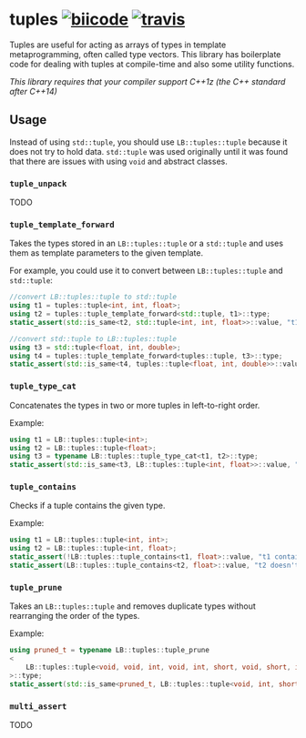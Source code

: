 tuples [![biicode](https://webapi.biicode.com/v1/badges/LB/LB/tuples/master)](https://www.biicode.com/LB/tuples) [![travis](https://travis-ci.org/LB--/tuples.svg?branch=tuples)](https://travis-ci.org/LB--/tuples)
======

Tuples are useful for acting as arrays of types in template metaprogramming, often called type vectors. This library has boilerplate code for dealing with tuples at compile-time and also some utility functions.

*This library requires that your compiler support C++1z (the C++ standard _after_ C++14)*

## Usage
Instead of using `std::tuple`, you should use `LB::tuples::tuple` because it does not try to hold data. `std::tuple` was used originally until it was found that there are issues with using `void` and abstract classes.

### `tuple_unpack`
TODO

### `tuple_template_forward`
Takes the types stored in an `LB::tuples::tuple` or a `std::tuple` and uses them as template parameters to the given template.

For example, you could use it to convert between `LB::tuples::tuple` and `std::tuple`:
```cpp
//convert LB::tuples::tuple to std::tuple
using t1 = tuples::tuple<int, int, float>;
using t2 = tuples::tuple_template_forward<std::tuple, t1>::type;
static_assert(std::is_same<t2, std::tuple<int, int, float>>::value, "t1 != t2");

//convert std::tuple to LB::tuples::tuple
using t3 = std::tuple<float, int, double>;
using t4 = tuples::tuple_template_forward<tuples::tuple, t3>::type;
static_assert(std::is_same<t4, tuples::tuple<float, int, double>>::value, "t3 != t4");
```

### `tuple_type_cat`
Concatenates the types in two or more tuples in left-to-right order.

Example:
```cpp
using t1 = LB::tuples::tuple<int>;
using t2 = LB::tuples::tuple<float>;
using t3 = typename LB::tuples::tuple_type_cat<t1, t2>::type;
static_assert(std::is_same<t3, LB::tuples::tuple<int, float>>::value, "t1 + t2 != t3");
```

### `tuple_contains`
Checks if a tuple contains the given type.

Example:
```cpp
using t1 = LB::tuples::tuple<int, int>;
using t2 = LB::tuples::tuple<int, float>;
static_assert(!LB::tuples::tuple_contains<t1, float>::value, "t1 contains float");
static_assert(LB::tuples::tuple_contains<t2, float>::value, "t2 doesn't contain float");
```

### `tuple_prune`
Takes an `LB::tuples::tuple` and removes duplicate types without rearranging the order of the types.

Example:
```cpp
using pruned_t = typename LB::tuples::tuple_prune
<
	LB::tuples::tuple<void, void, int, void, int, short, void, short, int, short>
>::type;
static_assert(std::is_same<pruned_t, LB::tuples::tuple<void, int, short>>::value, "tuple_prune is broken");
```

### `multi_assert`
TODO
